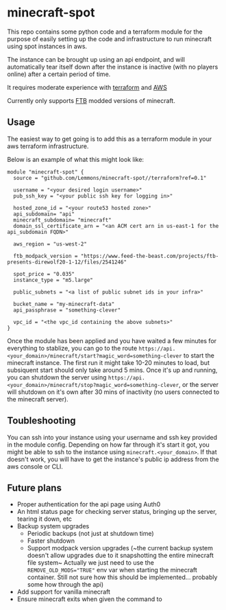 # minecraft-spot
This repo contains some python code and a terraform module for the purpose of easily setting up the code and infrastructure to run minecraft using spot instances in aws.

The instance can be brought up using an api endpoint, and will automatically tear itself down after the instance is inactive (with no players online) after a certain period of time.

It requires moderate experience with [terraform](https://www.terraform.io/intro/index.html) and [AWS](https://aws.amazon.com/)

Currently only supports [FTB](https://www.feed-the-beast.com/) modded versions of minecraft.

## Usage
The easiest way to get going is to add this as a terraform module in your aws terraform infrastructure.

Below is an example of what this might look like:
```
module "minecraft-spot" {
  source = "github.com/Lemmons/minecraft-spot//terraform?ref=0.1"

  username = "<your desired login username>"
  pub_ssh_key = "<your public ssh key for logging in>"

  hosted_zone_id = "<your route53 hosted zone>"
  api_subdomain= "api"
  minecraft_subdomain= "minecraft"
  domain_ssl_certificate_arn = "<an ACM cert arn in us-east-1 for the api_subdomain FQDN>"

  aws_region = "us-west-2"

  ftb_modpack_version = "https://www.feed-the-beast.com/projects/ftb-presents-direwolf20-1-12/files/2541246"

  spot_price = "0.035"
  instance_type = "m5.large"

  public_subnets = "<a list of public subnet ids in your infra>"

  bucket_name = "my-minecraft-data"
  api_passphrase = "something-clever"

  vpc_id = "<the vpc_id containing the above subnets>"
}
```

Once the module has been applied and you have waited a few minutes for everything to stablize, you can go to the route `https://api.<your_domain>/minecraft/start?magic_word=something-clever` to start the minecraft instance. 
The first run it might take 10-20 minutes to load, but subsiquent start should only take around 5 mins.
Once it's up and running, you can shutdown the server using `https://api.<your_domain>/minecraft/stop?magic_word=something-clever`,
or the server will shutdown on it's own after 30 mins of inactivity (no users connected to the minecraft server).

## Toubleshooting
You can ssh into your instance using your username and ssh key provided in the module config.  Depending on how far through it's start it got, you might be able to ssh to the instance using `minecraft.<your_domain>`.  If that doesn't work, you will have to get the instance's public ip address from the aws console or CLI.

## Future plans
- Proper authentication for the api page using Auth0
- An html status page for checking server status, bringing up the server, tearing it down, etc
- Backup system upgrades
    - Periodic backups (not just at shutdown time)
    - Faster shutdown
    - Support modpack version upgrades (~the current backup system doesn't allow upgrades due to it snapshotting the entire minecraft file system~
    Actually we just need to use the `REMOVE_OLD_MODS="TRUE"` env var when starting the minecraft container.  Still not sure how this should be implemented... probably some how through the api)
- Add support for vanilla minecraft
- Ensure minecraft exits when given the command to
